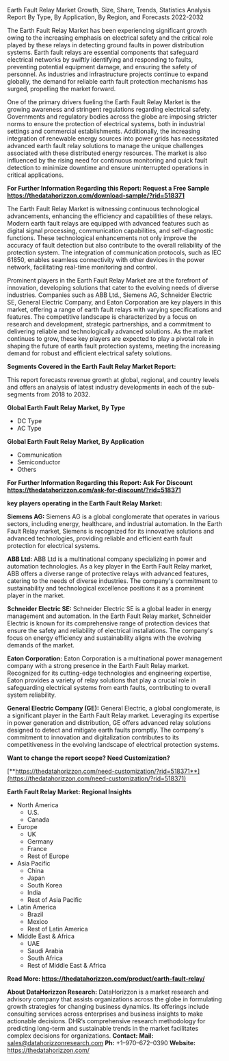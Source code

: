﻿Earth Fault Relay Market Growth, Size, Share, Trends, Statistics Analysis Report By Type, By Application, By Region, and Forecasts 2022-2032

The Earth Fault Relay Market has been experiencing significant growth owing to the increasing emphasis on electrical safety and the critical role played by these relays in detecting ground faults in power distribution systems. Earth fault relays are essential components that safeguard electrical networks by swiftly identifying and responding to faults, preventing potential equipment damage, and ensuring the safety of personnel. As industries and infrastructure projects continue to expand globally, the demand for reliable earth fault protection mechanisms has surged, propelling the market forward.

One of the primary drivers fueling the Earth Fault Relay Market is the growing awareness and stringent regulations regarding electrical safety. Governments and regulatory bodies across the globe are imposing stricter norms to ensure the protection of electrical systems, both in industrial settings and commercial establishments. Additionally, the increasing integration of renewable energy sources into power grids has necessitated advanced earth fault relay solutions to manage the unique challenges associated with these distributed energy resources. The market is also influenced by the rising need for continuous monitoring and quick fault detection to minimize downtime and ensure uninterrupted operations in critical applications.

**For Further Information Regarding this Report: Request a Free Sample <https://thedatahorizzon.com/download-sample/?rid=518371>** 

The Earth Fault Relay Market is witnessing continuous technological advancements, enhancing the efficiency and capabilities of these relays. Modern earth fault relays are equipped with advanced features such as digital signal processing, communication capabilities, and self-diagnostic functions. These technological enhancements not only improve the accuracy of fault detection but also contribute to the overall reliability of the protection system. The integration of communication protocols, such as IEC 61850, enables seamless connectivity with other devices in the power network, facilitating real-time monitoring and control.

Prominent players in the Earth Fault Relay Market are at the forefront of innovation, developing solutions that cater to the evolving needs of diverse industries. Companies such as ABB Ltd., Siemens AG, Schneider Electric SE, General Electric Company, and Eaton Corporation are key players in this market, offering a range of earth fault relays with varying specifications and features. The competitive landscape is characterized by a focus on research and development, strategic partnerships, and a commitment to delivering reliable and technologically advanced solutions. As the market continues to grow, these key players are expected to play a pivotal role in shaping the future of earth fault protection systems, meeting the increasing demand for robust and efficient electrical safety solutions.

**Segments Covered in the Earth Fault Relay Market Report:**

This report forecasts revenue growth at global, regional, and country levels and offers an analysis of latest industry developments in each of the sub-segments from 2018 to 2032.

**Global Earth Fault Relay Market, By Type**

- DC Type
- AC Type

**Global Earth Fault Relay Market, By Application**

- Communication
- Semiconductor
- Others

**For Further Information Regarding this Report: Ask For Discount <https://thedatahorizzon.com/ask-for-discount/?rid=518371>** 

**key players operating in the Earth Fault Relay Market:**

**Siemens AG:** Siemens AG is a global conglomerate that operates in various sectors, including energy, healthcare, and industrial automation. In the Earth Fault Relay market, Siemens is recognized for its innovative solutions and advanced technologies, providing reliable and efficient earth fault protection for electrical systems.

**ABB Ltd:** ABB Ltd is a multinational company specializing in power and automation technologies. As a key player in the Earth Fault Relay market, ABB offers a diverse range of protective relays with advanced features, catering to the needs of diverse industries. The company's commitment to sustainability and technological excellence positions it as a prominent player in the market.

**Schneider Electric SE:** Schneider Electric SE is a global leader in energy management and automation. In the Earth Fault Relay market, Schneider Electric is known for its comprehensive range of protection devices that ensure the safety and reliability of electrical installations. The company's focus on energy efficiency and sustainability aligns with the evolving demands of the market.

**Eaton Corporation:** Eaton Corporation is a multinational power management company with a strong presence in the Earth Fault Relay market. Recognized for its cutting-edge technologies and engineering expertise, Eaton provides a variety of relay solutions that play a crucial role in safeguarding electrical systems from earth faults, contributing to overall system reliability.

**General Electric Company (GE):** General Electric, a global conglomerate, is a significant player in the Earth Fault Relay market. Leveraging its expertise in power generation and distribution, GE offers advanced relay solutions designed to detect and mitigate earth faults promptly. The company's commitment to innovation and digitalization contributes to its competitiveness in the evolving landscape of electrical protection systems.

**Want to change the report scope? Need Customization?**

[**https://thedatahorizzon.com/need-customization/?rid=518371**](https://thedatahorizzon.com/need-customization/?rid=518371) 

**Earth Fault Relay Market: Regional Insights**

- North America
  - U.S.
  - Canada
- Europe
  - UK
  - Germany
  - France
  - Rest of Europe
- Asia Pacific
  - China
  - Japan
  - South Korea
  - India
  - Rest of Asia Pacific
- Latin America
  - Brazil
  - Mexico
  - Rest of Latin America
- Middle East & Africa
  - UAE
  - Saudi Arabia
  - South Africa
  - Rest of Middle East & Africa

**Read More: <https://thedatahorizzon.com/product/earth-fault-relay/>** 

**About DataHorizzon Research:**DataHorizzon is a market research and advisory company that assists organizations across the globe in formulating growth strategies for changing business dynamics. Its offerings include consulting services across enterprises and business insights to make actionable decisions. DHR’s comprehensive research methodology for predicting long-term and sustainable trends in the market facilitates complex decisions for organizations.**Contact:Mail:** <sales@datahorizzonresearch.com> **Ph:** +1–970–672–0390**Website:** <https://thedatahorizzon.com/> 

